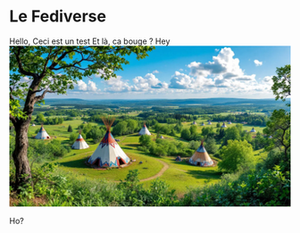 # Le Fediverse


Hello, 
Ceci est un test
Et là, ca bouge ?
Hey
![Mon Image](fediverseNetwork2.webp)

Ho?
